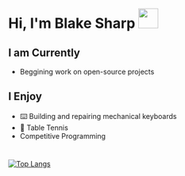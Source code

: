 # Hi, I'm Blake Sharp  <img src="https://github.com/claytonjhamilton/claytonjhamilton/blob/main/images/waving_hand.gif" width="40px">
## I am Currently
- Beggining work on open-source projects

## I Enjoy
- ⌨️ Building and repairing mechanical keyboards 
- 🏓 Table Tennis
- Competitive Programming
<h1></h1>

[![Top Langs](https://github-readme-stats.vercel.app/api/top-langs/?username=BlakeSharp&layout=compact&theme=city_lights)](https://github.com/anuraghazra/github-readme-stats)
